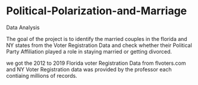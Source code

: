 # Political-Polarization-and-Marriage
Data Analysis


The goal of the project is to identify the married couples in the florida and NY states from the Voter Registration
Data and check whether their Political Party Affiliation played a role in staying married or getting divorced.

we got the 2012 to 2019 Florida voter Registration Data from flvoters.com and NY Voter Registration data 
was provided by the professor each contiaing millions of records.
